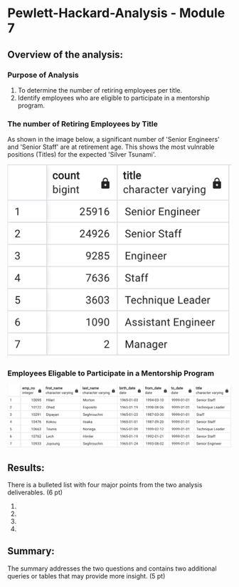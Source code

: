 # Pewlett-Hackard-Analysis - Module 7

## Overview of the analysis:

### Purpose of Analysis

  1. To determine the number of retiring employees per title.
  2. Identify employees who are eligible to participate in a mentorship program.

### The number of Retiring Employees by Title 

As shown in the image below, a significant number of 'Senior Engineers' and 'Senior Staff' are at retirement age. This shows the most vulnrable positions (Titles) for the expected 'Silver Tsunami'.

![Retire_by_title](images/Number_by_title.png "Number of Retiring Employees by Title")

### Employees Eligable to Participate in a Mentorship Program



![Mentorship_Eligibility](images/Mentorship_Eligibility.png "Mentorship Eligibility")

## Results:

There is a bulleted list with four major points from the two analysis deliverables. (6 pt)

1.

2.

3.

4.

## Summary:

The summary addresses the two questions and contains two additional queries or tables that may provide more insight. (5 pt)
